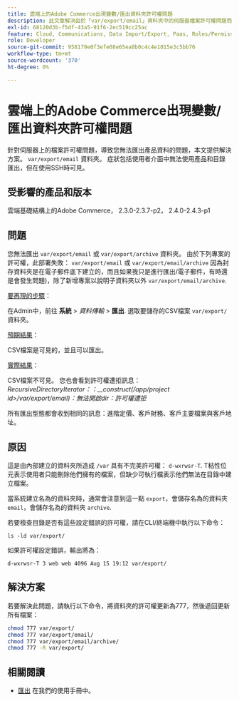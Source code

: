```yaml
---
title: 雲端上的Adobe Commerce出現變數/匯出資料夾許可權問題
description: 此文章解決由於「var/export/email」資料夾中的伺服器檔案許可權問題而無法匯出產品資料的問題。 症狀包括使用者介面中無法使用產品和目錄匯出，但在使用SSH時可見。
exl-id: 68120d3b-f5df-43a5-91f6-2ec519cc25ac
feature: Cloud, Communications, Data Import/Export, Paas, Roles/Permissions
role: Developer
source-git-commit: 958179e0f3efe08e65ea8b0c4c4e1015e3c5bb76
workflow-type: tm+mt
source-wordcount: '370'
ht-degree: 0%

---
```


# 雲端上的Adobe Commerce出現變數/匯出資料夾許可權問題

針對伺服器上的檔案許可權問題，導致您無法匯出產品資料的問題，本文提供解決方案。 `var/export/email` 資料夾。 症狀包括使用者介面中無法使用產品和目錄匯出，但在使用SSH時可見。

## 受影響的產品和版本

雲端基礎結構上的Adobe Commerce， 2.3.0-2.3.7-p2， 2.4.0-2.4.3-p1

## 問題

您無法匯出 `var/export/email` 或 `var/export/archive` 資料夾。
由於下列專案的許可權，此部署失敗： `var/export/email` 或 `var/export/email/archive` 因為封存資料夾是在電子郵件底下建立的，而且如果我只是進行匯出/電子郵件，有時還是會發生問題)，除了新增專案以說明子資料夾以外 `var/export/email/archive`.

<u>要再現的步驟</u>：

在Admin中，前往 **系統** > *資料傳輸* > **匯出**.
選取要儲存的CSV檔案 `var/export/` 資料夾。

<u>預期結果</u>：

CSV檔案是可見的，並且可以匯出。

<u>實際結果</u>：

CSV檔案不可見。 您也會看到許可權遭拒訊息： *RecursiveDirectoryIterator：：__construct(/app/project id>/var/export/email)：無法開啟dir：許可權遭拒*

所有匯出型態都會收到相同的訊息：進階定價、客戶財務、客戶主要檔案與客戶地址。

## 原因

這是由內部建立的資料夾所造成 `/var` 具有不完美許可權： `d-wxrwsr-T`. T粘性位元表示使用者只能刪除他們擁有的檔案，但缺少可執行檔表示他們無法在目錄中建立檔案。

當系統建立名為的資料夾時，通常會注意到這一點 `export`，會儲存名為的資料夾 `email`，會儲存名為的資料夾 `archive`.

若要檢查目錄是否有這些設定錯誤的許可權，請在CLI/終端機中執行以下命令：

`ls -ld var/export/`

如果許可權設定錯誤，輸出將為：

`d-wxrwsr-T 3 web web 4096 Aug 15 19:12 var/export/`


## 解決方案

若要解決此問題，請執行以下命令，將資料夾的許可權更新為777，然後遞回更新所有檔案：

```bash
chmod 777 var/export/
chmod 777 var/export/email/
chmod 777 var/export/email/archive/
chmod 777 -R var/export/
```

## 相關閱讀

* [匯出](https://docs.magento.com/user-guide/system/data-export.html) 在我們的使用手冊中。
